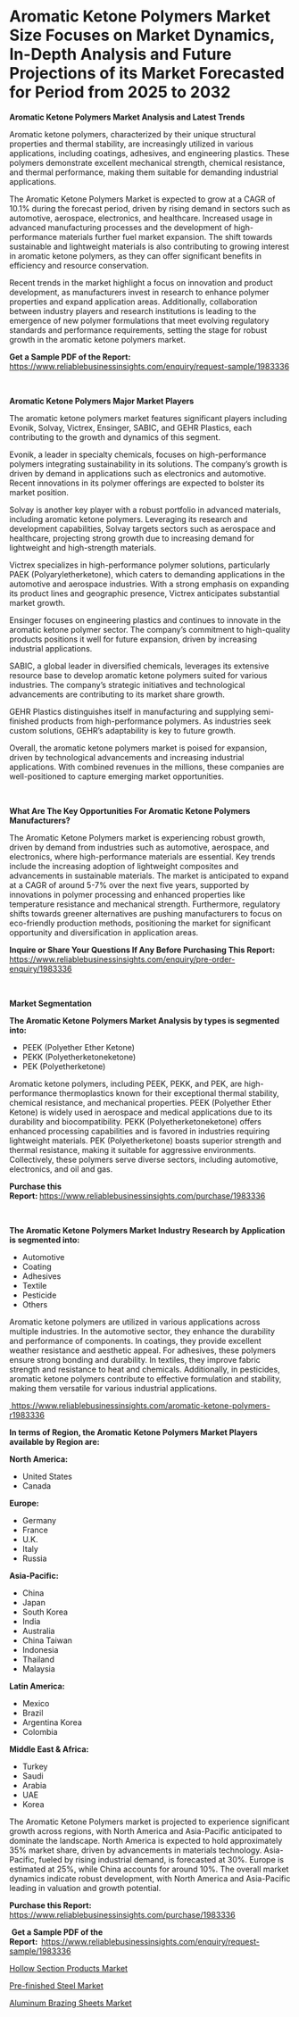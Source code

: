 <p><h1>Aromatic Ketone Polymers Market Size Focuses on Market Dynamics, In-Depth Analysis and Future Projections of its Market Forecasted for Period from 2025 to 2032</h1></p><p><strong>Aromatic Ketone Polymers Market Analysis and Latest Trends</strong></p>
<p><p>Aromatic ketone polymers, characterized by their unique structural properties and thermal stability, are increasingly utilized in various applications, including coatings, adhesives, and engineering plastics. These polymers demonstrate excellent mechanical strength, chemical resistance, and thermal performance, making them suitable for demanding industrial applications. </p><p>The Aromatic Ketone Polymers Market is expected to grow at a CAGR of 10.1% during the forecast period, driven by rising demand in sectors such as automotive, aerospace, electronics, and healthcare. Increased usage in advanced manufacturing processes and the development of high-performance materials further fuel market expansion. The shift towards sustainable and lightweight materials is also contributing to growing interest in aromatic ketone polymers, as they can offer significant benefits in efficiency and resource conservation.</p><p>Recent trends in the market highlight a focus on innovation and product development, as manufacturers invest in research to enhance polymer properties and expand application areas. Additionally, collaboration between industry players and research institutions is leading to the emergence of new polymer formulations that meet evolving regulatory standards and performance requirements, setting the stage for robust growth in the aromatic ketone polymers market.</p></p>
<p><strong>Get a Sample PDF of the Report:&nbsp;</strong> <a href="https://www.reliablebusinessinsights.com/enquiry/request-sample/1983336?utm_campaign=96&utm_medium=2&utm_source=Github&utm_content=ia&utm_term=04022025&utm_id=aromatic-ketone-polymers">https://www.reliablebusinessinsights.com/enquiry/request-sample/1983336</a></p>
<p>&nbsp;</p>
<p><strong>Aromatic Ketone Polymers Major Market Players</strong></p>
<p><p>The aromatic ketone polymers market features significant players including Evonik, Solvay, Victrex, Ensinger, SABIC, and GEHR Plastics, each contributing to the growth and dynamics of this segment. </p><p>Evonik, a leader in specialty chemicals, focuses on high-performance polymers integrating sustainability in its solutions. The company’s growth is driven by demand in applications such as electronics and automotive. Recent innovations in its polymer offerings are expected to bolster its market position.</p><p>Solvay is another key player with a robust portfolio in advanced materials, including aromatic ketone polymers. Leveraging its research and development capabilities, Solvay targets sectors such as aerospace and healthcare, projecting strong growth due to increasing demand for lightweight and high-strength materials. </p><p>Victrex specializes in high-performance polymer solutions, particularly PAEK (Polyaryletherketone), which caters to demanding applications in the automotive and aerospace industries. With a strong emphasis on expanding its product lines and geographic presence, Victrex anticipates substantial market growth.</p><p>Ensinger focuses on engineering plastics and continues to innovate in the aromatic ketone polymer sector. The company’s commitment to high-quality products positions it well for future expansion, driven by increasing industrial applications.</p><p>SABIC, a global leader in diversified chemicals, leverages its extensive resource base to develop aromatic ketone polymers suited for various industries. The company’s strategic initiatives and technological advancements are contributing to its market share growth.</p><p>GEHR Plastics distinguishes itself in manufacturing and supplying semi-finished products from high-performance polymers. As industries seek custom solutions, GEHR’s adaptability is key to future growth.</p><p>Overall, the aromatic ketone polymers market is poised for expansion, driven by technological advancements and increasing industrial applications. With combined revenues in the millions, these companies are well-positioned to capture emerging market opportunities.</p></p>
<p>&nbsp;</p>
<p><strong>What Are The Key Opportunities For Aromatic Ketone Polymers Manufacturers?</strong></p>
<p><p>The Aromatic Ketone Polymers market is experiencing robust growth, driven by demand from industries such as automotive, aerospace, and electronics, where high-performance materials are essential. Key trends include the increasing adoption of lightweight composites and advancements in sustainable materials. The market is anticipated to expand at a CAGR of around 5-7% over the next five years, supported by innovations in polymer processing and enhanced properties like temperature resistance and mechanical strength. Furthermore, regulatory shifts towards greener alternatives are pushing manufacturers to focus on eco-friendly production methods, positioning the market for significant opportunity and diversification in application areas.</p></p>
<p><strong>Inquire or Share Your Questions If Any Before Purchasing This Report:</strong> <a href="https://www.reliablebusinessinsights.com/enquiry/pre-order-enquiry/1983336?utm_campaign=96&utm_medium=2&utm_source=Github&utm_content=ia&utm_term=04022025&utm_id=aromatic-ketone-polymers">https://www.reliablebusinessinsights.com/enquiry/pre-order-enquiry/1983336</a></p>
<p>&nbsp;</p>
<p><strong>Market Segmentation</strong></p>
<p><strong>The Aromatic Ketone Polymers Market Analysis by types is segmented into:</strong></p>
<p><ul><li>PEEK (Polyether Ether Ketone)</li><li>PEKK (Polyetherketoneketone)</li><li>PEK (Polyetherketone)</li></ul></p>
<p><p>Aromatic ketone polymers, including PEEK, PEKK, and PEK, are high-performance thermoplastics known for their exceptional thermal stability, chemical resistance, and mechanical properties. PEEK (Polyether Ether Ketone) is widely used in aerospace and medical applications due to its durability and biocompatibility. PEKK (Polyetherketoneketone) offers enhanced processing capabilities and is favored in industries requiring lightweight materials. PEK (Polyetherketone) boasts superior strength and thermal resistance, making it suitable for aggressive environments. Collectively, these polymers serve diverse sectors, including automotive, electronics, and oil and gas.</p></p>
<p><strong>Purchase this Report:&nbsp;</strong><a href="https://www.reliablebusinessinsights.com/purchase/1983336?utm_campaign=96&utm_medium=2&utm_source=Github&utm_content=ia&utm_term=04022025&utm_id=aromatic-ketone-polymers">https://www.reliablebusinessinsights.com/purchase/1983336</a></p>
<p>&nbsp;</p>
<p><strong>The Aromatic Ketone Polymers Market Industry Research by Application is segmented into:</strong></p>
<p><ul><li>Automotive</li><li>Coating</li><li>Adhesives</li><li>Textile</li><li>Pesticide</li><li>Others</li></ul></p>
<p><p>Aromatic ketone polymers are utilized in various applications across multiple industries. In the automotive sector, they enhance the durability and performance of components. In coatings, they provide excellent weather resistance and aesthetic appeal. For adhesives, these polymers ensure strong bonding and durability. In textiles, they improve fabric strength and resistance to heat and chemicals. Additionally, in pesticides, aromatic ketone polymers contribute to effective formulation and stability, making them versatile for various industrial applications.</p></p>
<p><a href="https://www.reliablebusinessinsights.com/aromatic-ketone-polymers-r1983336?utm_campaign=96&utm_medium=2&utm_source=Github&utm_content=ia&utm_term=04022025&utm_id=aromatic-ketone-polymers">&nbsp;https://www.reliablebusinessinsights.com/aromatic-ketone-polymers-r1983336</a></p>
<p><strong>In terms of Region, the Aromatic Ketone Polymers Market Players available by Region are:</strong></p>
<p>
    <p> <strong> North America: </strong>
        <ul>
            <li>United States</li>
            <li>Canada</li>
        </ul>
        </p> 
    <p> <strong> Europe: </strong>
        <ul>
            <li>Germany</li>
            <li>France</li>
            <li>U.K.</li>
            <li>Italy</li>
            <li>Russia</li>
        </ul>
        </p> 
    <p> <strong> Asia-Pacific: </strong>
        <ul>
            <li>China</li>
            <li>Japan</li>
            <li>South Korea</li>
            <li>India</li>
            <li>Australia</li>
            <li>China Taiwan</li>
            <li>Indonesia</li>
            <li>Thailand</li>
            <li>Malaysia</li>
        </ul>
        </p> 
    <p> <strong> Latin America: </strong>
        <ul>
            <li>Mexico</li>
            <li>Brazil</li>
            <li>Argentina Korea</li>
            <li>Colombia</li>
        </ul>
        </p> 
    <p> <strong> Middle East & Africa: </strong>
        <ul>
            <li>Turkey</li>
            <li>Saudi</li>
            <li>Arabia</li>
            <li>UAE</li>
            <li>Korea</li>
        </ul>
    </p>
    </p>
<p><p>The Aromatic Ketone Polymers market is projected to experience significant growth across regions, with North America and Asia-Pacific anticipated to dominate the landscape. North America is expected to hold approximately 35% market share, driven by advancements in materials technology. Asia-Pacific, fueled by rising industrial demand, is forecasted at 30%. Europe is estimated at 25%, while China accounts for around 10%. The overall market dynamics indicate robust development, with North America and Asia-Pacific leading in valuation and growth potential.</p></p>
<p><strong>Purchase this Report: </strong><a href="https://www.reliablebusinessinsights.com/purchase/1983336?utm_campaign=96&utm_medium=2&utm_source=Github&utm_content=ia&utm_term=04022025&utm_id=aromatic-ketone-polymers">https://www.reliablebusinessinsights.com/purchase/1983336</a></p>
<p>&nbsp;<strong>Get a Sample PDF of the Report:&nbsp;&nbsp;</strong><a href="https://www.reliablebusinessinsights.com/enquiry/request-sample/1983336?utm_campaign=96&utm_medium=2&utm_source=Github&utm_content=ia&utm_term=04022025&utm_id=aromatic-ketone-polymers">https://www.reliablebusinessinsights.com/enquiry/request-sample/1983336</a></p>
<p><strong></strong></p>
<p><p><a href="https://github.com/namaqbagels64/Market-Research-Report-List-1/blob/main/hollow-section-products-market.md?utm_campaign=96&utm_medium=2&utm_source=Github&utm_content=ia&utm_term=04022025&utm_id=aromatic-ketone-polymers">Hollow Section Products Market</a></p><p><a href="https://github.com/ngozudapshi/Market-Research-Report-List-1/blob/main/pre-finished-steel-market.md?utm_campaign=96&utm_medium=2&utm_source=Github&utm_content=ia&utm_term=04022025&utm_id=aromatic-ketone-polymers">Pre-finished Steel Market</a></p><p><a href="https://github.com/scaseiargas/Market-Research-Report-List-1/blob/main/aluminum-brazing-sheets-market.md?utm_campaign=96&utm_medium=2&utm_source=Github&utm_content=ia&utm_term=04022025&utm_id=aromatic-ketone-polymers">Aluminum Brazing Sheets Market</a></p></p>